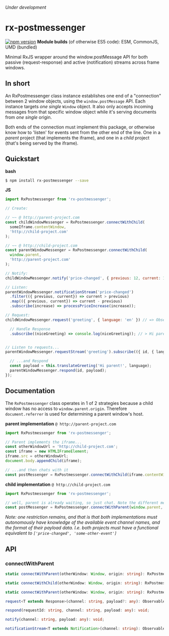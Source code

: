 _Under development_ 

# rx-postmessenger

[![npm version](https://badge.fury.io/js/rx-postmessenger.svg)](https://badge.fury.io/js/rx-postmessenger)
**Module builds** (of otherwise ES5 code): ESM, CommonJS, UMD (bundled)

Minimal RxJS wrapper around the window.postMessage API for both passive (request-response) and active (notification) streams across frame windows.








## In short

An RxPostmessenger class instance establishes one end of a "connection" between 2 window objects, using the `window.postMessage` API. Each instance targets _one single_ `Window` object. It also only accepts incoming messages from that specific window object while it's serving documents from _one single_ origin.

Both ends of the connection must implement this package, or otherwise know how to 'listen' for events sent from the other end of the line. One in a _parent_ project (that implements the iframe), and one in a _child_ project (that's being served by the iframe).









## Quickstart

**bash**
```bash
$ npm install rx-postmessenger --save
```

**JS**
```javascript
import RxPostmessenger from 'rx-postmessenger';

// Create:

// ~~ @ http://parent-project.com
const childWindowMessenger = RxPostmessenger.connectWithChild(
  someIframe.contentWindow,
  'http://child-project.com'
);

// ~~ @ http://child-project.com
const parentWindowMessenger = RxPostmessenger.connectWithChild(
  window.parent,
  'http://parent-project.com'
);

// Notify:
childWindowMessenger.notify('price-changed', { previous: 12, current: 10 }); // Price dropped

// Listen:
parentWindowMessenger.notificationStream('price-changed')
  .filter(({ previous, current}) => current > previous)
  .map(({ previous, current}) => current - previous)
  .subscribe(increase) => processPriceIncrease(increase));

// Request:
childWindowMessenger.request('greeting', { language: 'en' }) // => Observable<Response>

  // Handle Response
  .subscribe((niceGreeting) => console.log(niceGreeting)); // > Hi parent!


// Listen to requests...
parentWindowMessenger.requestStream('greeting').subscribe(({ id, { language } }) => {

  // ...and Respond
  const payload = this.translateGreeting('Hi parent!', language);
  parentWindowMessenger.respond(id, payload);
});
```




## Documentation

The `RxPostmessenger` class operates in 1 of 2 strategies because a child window has no access to `window.parent.origin`. Therefore `document.referrer` is used for determining a parent window's host. 

**parent implementation** `@ http://parent-project.com`

```javascript
import RxPostmessenger from 'rx-postmessenger';

// Parent implements the iframe...
const otherWindowUrl = 'http://child-project.com';
const iframe = new HTMLIFrameElement;
iframe.src = otherWindowUrl;
document.body.appendChild(iframe);

// ...and then chats with it
const postMessenger = RxPostmessenger.connectWithChild(iframe.contentWindow, otherWindowUrl);
```

**child implementation** `@ http://child-project.com`

```javascript
import RxPostmessenger from 'rx-postmessenger';

// well, parent is already waiting, so just chat. Note the different method
const postMessenger = RxPostmessenger.connectWithParent(window.parent, document.referrer);
```

_Note: one restriction remains, and that is that both implementations must autonomously have knowledge of the available event channel names, and the format of their payload data. I.e. both projects must have a functional equivalent to `['price-changed', 'some-other-event']`_

## API

### connectWithParent
```typescript
static connectWithParent(otherWindow: Window, origin: string): RxPostmessenger;`
```







```typescript
static connectWithChild(otherWindow: Window, origin: string): RxPostmessenger;
```


```typescript
static connectWithParent(otherWindow: Window, origin: string): RxPostmessenger;
```

```typescript
request<T extends Response>(channel: string, payload?: any): Observable<T>;
```

```typescript
respond(requestId: string, channel: string, payload: any): void;
```

```typescript
notify(channel: string, payload: any): void;
```

```typescript
notificationStream<T extends Notification>(channel: string): Observable<T>;
```







